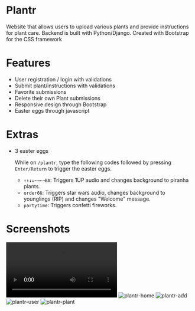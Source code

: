 # Plantr
Website that allows users to upload various plants and provide instructions for plant care. Backend is built with Python/Django. Created with Bootstrap for the CSS framework

# Features
- User registration / login with validations
- Submit plant/instructions with validations
- Favorite submissions
- Delete their own Plant submissions
- Responsive design through Bootstrap
- Easter eggs through javascript

# Extras
- 3 easter eggs

  While on `/plantr`, type the following codes followed by pressing `Enter/Return` to trigger the easter eggs.
  - `↑↑↓↓←→←→BA`: Triggers 1UP audio and changes background to piranha plants.
  - `order66`: Triggers star wars audio, changes background to younglings (RIP) and changes "Welcome" message.
  - `partytime`: Triggers confetti fireworks.

# Screenshots
![plantr-welcome](https://user-images.githubusercontent.com/65821328/122330047-4ed0b500-cee7-11eb-8667-953306aebfb8.mov)
![plantr-home](https://user-images.githubusercontent.com/65821328/122329380-2dbb9480-cee6-11eb-925a-cf0c10512468.png)
![plantr-add](https://user-images.githubusercontent.com/65821328/122329392-31e7b200-cee6-11eb-8210-2fa661fae95e.png)
![plantr-user](https://user-images.githubusercontent.com/65821328/122329396-3318df00-cee6-11eb-83c8-609969634080.png)
![plantr-plant](https://user-images.githubusercontent.com/65821328/122329398-34e2a280-cee6-11eb-9a9f-a7da72f3a763.png)
